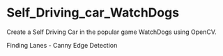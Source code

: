# Self_Driving_car_WatchDogs

Create a Self Driving Car in the popular game WatchDogs using OpenCV. 

Finding Lanes - Canny Edge Detection
